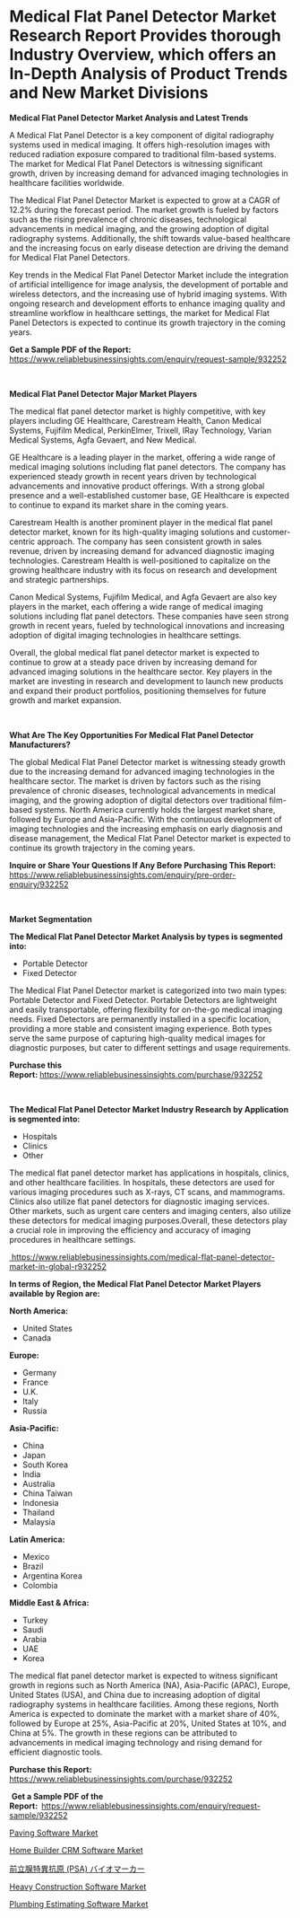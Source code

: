 <p><h1>Medical Flat Panel Detector Market Research Report Provides thorough Industry Overview, which offers an In-Depth Analysis of Product Trends and New Market Divisions</h1></p><p><strong>Medical Flat Panel Detector Market Analysis and Latest Trends</strong></p>
<p><p>A Medical Flat Panel Detector is a key component of digital radiography systems used in medical imaging. It offers high-resolution images with reduced radiation exposure compared to traditional film-based systems. The market for Medical Flat Panel Detectors is witnessing significant growth, driven by increasing demand for advanced imaging technologies in healthcare facilities worldwide.</p><p>The Medical Flat Panel Detector Market is expected to grow at a CAGR of 12.2% during the forecast period. The market growth is fueled by factors such as the rising prevalence of chronic diseases, technological advancements in medical imaging, and the growing adoption of digital radiography systems. Additionally, the shift towards value-based healthcare and the increasing focus on early disease detection are driving the demand for Medical Flat Panel Detectors.</p><p>Key trends in the Medical Flat Panel Detector Market include the integration of artificial intelligence for image analysis, the development of portable and wireless detectors, and the increasing use of hybrid imaging systems. With ongoing research and development efforts to enhance imaging quality and streamline workflow in healthcare settings, the market for Medical Flat Panel Detectors is expected to continue its growth trajectory in the coming years.</p></p>
<p><strong>Get a Sample PDF of the Report:&nbsp;</strong> <a href="https://www.reliablebusinessinsights.com/enquiry/request-sample/932252">https://www.reliablebusinessinsights.com/enquiry/request-sample/932252</a></p>
<p>&nbsp;</p>
<p><strong>Medical Flat Panel Detector Major Market Players</strong></p>
<p><p>The medical flat panel detector market is highly competitive, with key players including GE Healthcare, Carestream Health, Canon Medical Systems, Fujifilm Medical, PerkinElmer, Trixell, IRay Technology, Varian Medical Systems, Agfa Gevaert, and New Medical.</p><p>GE Healthcare is a leading player in the market, offering a wide range of medical imaging solutions including flat panel detectors. The company has experienced steady growth in recent years driven by technological advancements and innovative product offerings. With a strong global presence and a well-established customer base, GE Healthcare is expected to continue to expand its market share in the coming years.</p><p>Carestream Health is another prominent player in the medical flat panel detector market, known for its high-quality imaging solutions and customer-centric approach. The company has seen consistent growth in sales revenue, driven by increasing demand for advanced diagnostic imaging technologies. Carestream Health is well-positioned to capitalize on the growing healthcare industry with its focus on research and development and strategic partnerships.</p><p>Canon Medical Systems, Fujifilm Medical, and Agfa Gevaert are also key players in the market, each offering a wide range of medical imaging solutions including flat panel detectors. These companies have seen strong growth in recent years, fueled by technological innovations and increasing adoption of digital imaging technologies in healthcare settings.</p><p>Overall, the global medical flat panel detector market is expected to continue to grow at a steady pace driven by increasing demand for advanced imaging solutions in the healthcare sector. Key players in the market are investing in research and development to launch new products and expand their product portfolios, positioning themselves for future growth and market expansion.</p></p>
<p>&nbsp;</p>
<p><strong>What Are The Key Opportunities For Medical Flat Panel Detector Manufacturers?</strong></p>
<p><p>The global Medical Flat Panel Detector market is witnessing steady growth due to the increasing demand for advanced imaging technologies in the healthcare sector. The market is driven by factors such as the rising prevalence of chronic diseases, technological advancements in medical imaging, and the growing adoption of digital detectors over traditional film-based systems. North America currently holds the largest market share, followed by Europe and Asia-Pacific. With the continuous development of imaging technologies and the increasing emphasis on early diagnosis and disease management, the Medical Flat Panel Detector market is expected to continue its growth trajectory in the coming years.</p></p>
<p><strong>Inquire or Share Your Questions If Any Before Purchasing This Report:</strong> <a href="https://www.reliablebusinessinsights.com/enquiry/pre-order-enquiry/932252">https://www.reliablebusinessinsights.com/enquiry/pre-order-enquiry/932252</a></p>
<p>&nbsp;</p>
<p><strong>Market Segmentation</strong></p>
<p><strong>The Medical Flat Panel Detector Market Analysis by types is segmented into:</strong></p>
<p><ul><li>Portable Detector</li><li>Fixed Detector</li></ul></p>
<p><p>The Medical Flat Panel Detector market is categorized into two main types: Portable Detector and Fixed Detector. Portable Detectors are lightweight and easily transportable, offering flexibility for on-the-go medical imaging needs. Fixed Detectors are permanently installed in a specific location, providing a more stable and consistent imaging experience. Both types serve the same purpose of capturing high-quality medical images for diagnostic purposes, but cater to different settings and usage requirements.</p></p>
<p><strong>Purchase this Report:&nbsp;</strong><a href="https://www.reliablebusinessinsights.com/purchase/932252">https://www.reliablebusinessinsights.com/purchase/932252</a></p>
<p>&nbsp;</p>
<p><strong>The Medical Flat Panel Detector Market Industry Research by Application is segmented into:</strong></p>
<p><ul><li>Hospitals</li><li>Clinics</li><li>Other</li></ul></p>
<p><p>The medical flat panel detector market has applications in hospitals, clinics, and other healthcare facilities. In hospitals, these detectors are used for various imaging procedures such as X-rays, CT scans, and mammograms. Clinics also utilize flat panel detectors for diagnostic imaging services. Other markets, such as urgent care centers and imaging centers, also utilize these detectors for medical imaging purposes.Overall, these detectors play a crucial role in improving the efficiency and accuracy of imaging procedures in healthcare settings.</p></p>
<p><a href="https://www.reliablebusinessinsights.com/medical-flat-panel-detector-market-in-global-r932252">&nbsp;https://www.reliablebusinessinsights.com/medical-flat-panel-detector-market-in-global-r932252</a></p>
<p><strong>In terms of Region, the Medical Flat Panel Detector Market Players available by Region are:</strong></p>
<p>
    <p> <strong> North America: </strong>
        <ul>
            <li>United States</li>
            <li>Canada</li>
        </ul>
        </p> 
    <p> <strong> Europe: </strong>
        <ul>
            <li>Germany</li>
            <li>France</li>
            <li>U.K.</li>
            <li>Italy</li>
            <li>Russia</li>
        </ul>
        </p> 
    <p> <strong> Asia-Pacific: </strong>
        <ul>
            <li>China</li>
            <li>Japan</li>
            <li>South Korea</li>
            <li>India</li>
            <li>Australia</li>
            <li>China Taiwan</li>
            <li>Indonesia</li>
            <li>Thailand</li>
            <li>Malaysia</li>
        </ul>
        </p> 
    <p> <strong> Latin America: </strong>
        <ul>
            <li>Mexico</li>
            <li>Brazil</li>
            <li>Argentina Korea</li>
            <li>Colombia</li>
        </ul>
        </p> 
    <p> <strong> Middle East & Africa: </strong>
        <ul>
            <li>Turkey</li>
            <li>Saudi</li>
            <li>Arabia</li>
            <li>UAE</li>
            <li>Korea</li>
        </ul>
    </p>
    </p>
<p><p>The medical flat panel detector market is expected to witness significant growth in regions such as North America (NA), Asia-Pacific (APAC), Europe, United States (USA), and China due to increasing adoption of digital radiography systems in healthcare facilities. Among these regions, North America is expected to dominate the market with a market share of 40%, followed by Europe at 25%, Asia-Pacific at 20%, United States at 10%, and China at 5%. The growth in these regions can be attributed to advancements in medical imaging technology and rising demand for efficient diagnostic tools.</p></p>
<p><strong>Purchase this Report: </strong><a href="https://www.reliablebusinessinsights.com/purchase/932252">https://www.reliablebusinessinsights.com/purchase/932252</a></p>
<p>&nbsp;<strong>Get a Sample PDF of the Report:&nbsp;&nbsp;</strong><a href="https://www.reliablebusinessinsights.com/enquiry/request-sample/932252">https://www.reliablebusinessinsights.com/enquiry/request-sample/932252</a></p>
<p><strong></strong></p>
<p><p><a href="https://medium.com/@pinkierau13/exploring-paving-software-market-dynamics-global-trends-and-future-growth-prospects-2024-2031-a70828b665e3">Paving Software Market</a></p><p><a href="https://medium.com/@pinkierau13/global-home-builder-crm-software-market-sector-2024-2031-market-metrics-and-market-strategic-bdc95bfb1654">Home Builder CRM Software Market</a></p><p><a href="https://medium.com/@adalineconnelly2023/%E5%89%8D%E7%AB%8B%E8%85%BA%E7%89%B9%E7%95%B0%E6%80%A7%E6%8A%97%E5%8E%9F-psa-%E3%83%90%E3%82%A4%E3%82%AA%E3%83%9E%E3%83%BC%E3%82%AB%E3%83%BC%E5%B8%82%E5%A0%B4%E4%BA%88%E6%B8%AC-2024%E5%B9%B4%E3%81%8B%E3%82%892031%E5%B9%B4%E3%81%BE%E3%81%A7%E3%81%AE%E3%82%B0%E3%83%AD%E3%83%BC%E3%83%90%E3%83%AB%E5%B8%82%E5%A0%B4%E3%83%88%E3%83%AC%E3%83%B3%E3%83%89%E3%81%A8%E5%88%86%E6%9E%90%E3%82%92-118%E3%83%9A%E3%83%BC%E3%82%B8%E3%81%A7%E7%B6%B2%E7%BE%85-d26be501a903">前立腺特異抗原 (PSA) バイオマーカー</a></p><p><a href="https://medium.com/@pinkierau13/heavy-construction-software-market-a-global-and-regional-analysis-focus-on-region-country-level-a1635c05f1c1">Heavy Construction Software Market</a></p><p><a href="https://medium.com/@pinkierau13/plumbing-estimating-software-market-trends-a-detailed-study-of-its-market-segmentation-and-aa71d8adddd7">Plumbing Estimating Software Market</a></p></p>